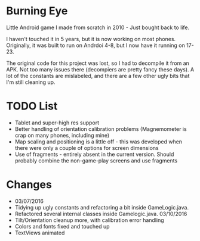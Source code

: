 # Burning Eye
Little Android game I made from scratch in 2010 - Just bought back to life.

I haven't touched it in 5 years, but it is now working on most phones.  Originally, it was built to run on Andrdoi 4-8, but I now have it running on 17-23.

The original code for this project was lost, so I had to decompile it from an APK.  Not too many issues there (decompiers are pretty fancy these days).  A lot of the constants are mislabeled, and there are a few other ugly bits that I'm still cleaning up.

# TODO List
- Tablet and super-high res support
- Better handling of orientation calibration problems (Magnemometer is crap on many phones, including mine)
- Map scaling and positioning is a little off - this was developed when there were only a couple of options for screen dimensions
- Use of fragments - entirely absent in the current version.  Should probably combine the non-game-play screens and use fragments

# Changes
- 03/07/2016
-   Tidying up ugly constants and refactoring a bit inside GameLogic.java.
-   Refactored several internal classes inside Gamelogic.java.
03/10/2016
- Tilt/Orientation cleanup more, with calibration error handling
- Colors and fonts fixed and touched up
- TextViews animated

